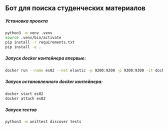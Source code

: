 ## Бот для поиска студенческих материалов

##### Установка проекта
``` bash 
python3 -m venv .venv
source .venv/bin/activate
pip install -r requirements.txt
pip install -e .
```
##### Запуск docker контейнера впервые:
``` bash
docker run --name es02 --net elastic -p 9200:9200 -p 9300:9300 -it docker.elastic.co/elasticsearch/elasticsearch:8.3.2
```

##### Запуск остановленного docker контейнера:
``` bash
docker start es02
docker attach es02
```


##### Запуск тестов
``` bash
python3 -m unittest discover tests
```